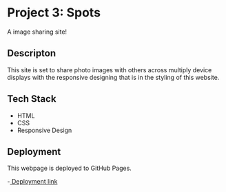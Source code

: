 # Project 3: Spots

A image sharing site!

## Descripton

This site is set to share photo images with others across multiply device displays with the responsive designing that is in the styling of this website.

## Tech Stack

- HTML
- CSS
- Responsive Design

## Deployment

This webpage is deployed to GitHub Pages.

-[ Deployment link](https://juanmendez24.github.io/se_project_spots)
